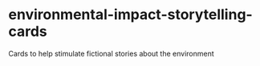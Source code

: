 # environmental-impact-storytelling-cards
Cards to help stimulate fictional stories about the environment
